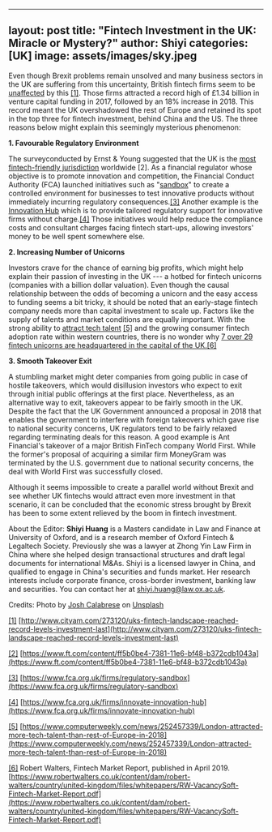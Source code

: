 
---
layout: post
title:  "Fintech Investment in the UK: Miracle or Mystery?"
author: Shiyi
categories: [UK]
image: assets/images/sky.jpeg
---
Even though Brexit problems remain unsolved and many business sectors in the UK are suffering from this uncertainty, British fintech firms seem to be [unaffected](http://www.cityam.com/273120/uks-fintech-landscape-reached-record-levels-investment-last) by this [\[1\]](https://ofls.medium.com/fintech-investment-in-the-uk-miracle-or-mystery-2b6c06c551d1#_ftn1). Those firms attracted a record high of £1.34 billion in venture capital funding in 2017, followed by an 18% increase in 2018\. This record meant the UK overshadowed the rest of Europe and retained its spot in the top three for fintech investment, behind China and the US. The three reasons below might explain this seemingly mysterious phenomenon:

**1\. Favourable Regulatory Environment**

The surveyconducted by Ernst & Young suggested that the UK is the [most fintech-friendly jurisdiction](https://www.ft.com/content/ff5b0be4-7381-11e6-bf48-b372cdb1043a) worldwide \[2\]. As a financial regulator whose objective is to promote innovation and competition, the Financial Conduct Authority (FCA) launched initiatives such as "[sandbox](https://www.fca.org.uk/firms/regulatory-sandbox)" to create a controlled environment for businesses to test innovative products without immediately incurring regulatory consequences.[\[3\]](https://ofls.medium.com/fintech-investment-in-the-uk-miracle-or-mystery-2b6c06c551d1#_ftn3) Another example is the [Innovation Hub](https://www.fca.org.uk/firms/innovate-innovation-hub) which is to provide tailored regulatory support for innovative firms without charge.[\[4\]](https://ofls.medium.com/fintech-investment-in-the-uk-miracle-or-mystery-2b6c06c551d1#_ftn4) Those initiatives would help reduce the compliance costs and consultant charges facing fintech start-ups, allowing investors' money to be well spent somewhere else.

**2\. Increasing Number of Unicorns**

Investors crave for the chance of earning big profits, which might help explain their passion of investing in the UK --- a hotbed for fintech unicorns (companies with a billion dollar valuation). Even though the causal relationship between the odds of becoming a unicorn and the easy access to funding seems a bit tricky, it should be noted that an early-stage fintech company needs more than capital investment to scale up. Factors like the supply of talents and market conditions are equally important. With the strong ability to [attract tech talent](https://www.computerweekly.com/news/252457339/London-attracted-more-tech-talent-than-rest-of-Europe-in-2018) [\[5\]](https://ofls.medium.com/fintech-investment-in-the-uk-miracle-or-mystery-2b6c06c551d1#_ftn5) and the growing consumer fintech adoption rate within western countries, there is no wonder why [7 over 29 fintech unicorns are headquartered in the capital of the UK.](https://www.robertwalters.co.uk/content/dam/robert-walters/country/united-kingdom/files/whitepapers/RW-VacancySoft-Fintech-Market-Report.pdf)[\[6\]](https://ofls.medium.com/fintech-investment-in-the-uk-miracle-or-mystery-2b6c06c551d1#_ftn6)

**3\. Smooth Takeover Exit**

A stumbling market might deter companies from going public in case of hostile takeovers, which would disillusion investors who expect to exit through initial public offerings at the first place. Nevertheless, as an alternative way to exit, takeovers appear to be fairly smooth in the UK. Despite the fact that the UK Government announced a proposal in 2018 that enables the government to interfere with foreign takeovers which gave rise to national security concerns, UK regulators tend to be fairly relaxed regarding terminating deals for this reason. A good example is Ant Financial's takeover of a major British FinTech company World First. While the former's proposal of acquiring a similar firm MoneyGram was terminated by the U.S. government due to national security concerns, the deal with World First was successfully closed.

Although it seems impossible to create a parallel world without Brexit and see whether UK fintechs would attract even more investment in that scenario, it can be concluded that the economic stress brought by Brexit has been to some extent relieved by the boom in fintech investment.

About the Editor: **Shiyi Huang** is a Masters candidate in Law and Finance at University of Oxford, and is a research member of Oxford Fintech & Legaltech Society. Previously she was a lawyer at Zhong Yin Law Firm in China where she helped design transactional structures and draft legal documents for international M&As. Shiyi is a licensed lawyer in China, and qualified to engage in China's securities and funds market. Her research interests include corporate finance, cross-border investment, banking law and securities. You can contact her at [shiyi.huang@law.ox.ac.uk](mailto:shiyi.huang@law.ox.ac.uk).

Credits: Photo by [Josh Calabrese](https://unsplash.com/@joshcala?utm_source=unsplash&utm_medium=referral&utm_content=creditCopyText) on [Unsplash](https://unsplash.com/search/photos/business?utm_source=unsplash&utm_medium=referral&utm_content=creditCopyText)

[\[1\]](https://ofls.medium.com/fintech-investment-in-the-uk-miracle-or-mystery-2b6c06c551d1#_ftnref1) [http://www.cityam.com/273120/uks-fintech-landscape-reached-record-levels-investment-last](http://www.cityam.com/273120/uks-fintech-landscape-reached-record-levels-investment-last)

[\[2\]](https://ofls.medium.com/fintech-investment-in-the-uk-miracle-or-mystery-2b6c06c551d1#_ftnref2) [https://www.ft.com/content/ff5b0be4-7381-11e6-bf48-b372cdb1043a](https://www.ft.com/content/ff5b0be4-7381-11e6-bf48-b372cdb1043a)

[\[3\]](https://ofls.medium.com/fintech-investment-in-the-uk-miracle-or-mystery-2b6c06c551d1#_ftnref3) [https://www.fca.org.uk/firms/regulatory-sandbox](https://www.fca.org.uk/firms/regulatory-sandbox)

[\[4\]](https://ofls.medium.com/fintech-investment-in-the-uk-miracle-or-mystery-2b6c06c551d1#_ftnref4) [https://www.fca.org.uk/firms/innovate-innovation-hub](https://www.fca.org.uk/firms/innovate-innovation-hub)

[\[5\]](https://ofls.medium.com/fintech-investment-in-the-uk-miracle-or-mystery-2b6c06c551d1#_ftnref5) [https://www.computerweekly.com/news/252457339/London-attracted-more-tech-talent-than-rest-of-Europe-in-2018](https://www.computerweekly.com/news/252457339/London-attracted-more-tech-talent-than-rest-of-Europe-in-2018)

[\[6\]](https://ofls.medium.com/fintech-investment-in-the-uk-miracle-or-mystery-2b6c06c551d1#_ftnref6) Robert Walters, Fintech Market Report, published in April 2019\. [https://www.robertwalters.co.uk/content/dam/robert-walters/country/united-kingdom/files/whitepapers/RW-VacancySoft-Fintech-Market-Report.pdf](https://www.robertwalters.co.uk/content/dam/robert-walters/country/united-kingdom/files/whitepapers/RW-VacancySoft-Fintech-Market-Report.pdf)
